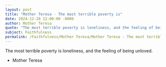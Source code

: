 ```yaml
---
layout: post
title: "Mother Teresa - The most terrible poverty is"
date: 2024-12-28 12:00:00 -0000
author: Mother Teresa
quote: "The most terrible poverty is loneliness, and the feeling of being unloved."
subject: Faithfulness
permalink: /Faithfulness/Mother Teresa/Mother Teresa - The most terrible poverty is
---
```


The most terrible poverty is loneliness, and the feeling of being unloved.

- Mother Teresa
